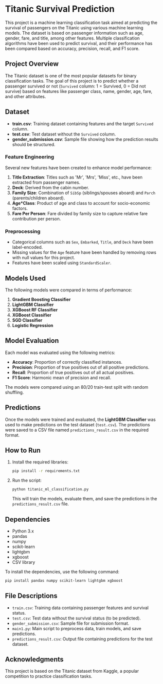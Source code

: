 
# Titanic Survival Prediction

This project is a machine learning classification task aimed at predicting the survival of passengers on the Titanic using various machine learning models. The dataset is based on passenger information such as age, gender, fare, and title, among other features. Multiple classification algorithms have been used to predict survival, and their performance has been compared based on accuracy, precision, recall, and F1 score.

## Project Overview

The Titanic dataset is one of the most popular datasets for binary classification tasks. The goal of this project is to predict whether a passenger survived or not (`Survived` column: 1 = Survived, 0 = Did not survive) based on features like passenger class, name, gender, age, fare, and other attributes.

## Dataset

- **train.csv**: Training dataset containing features and the target `Survived` column.
- **test.csv**: Test dataset without the `Survived` column.
- **gender_submission.csv**: Sample file showing how the prediction results should be structured.

### Feature Engineering

Several new features have been created to enhance model performance:

1. **Title Extraction**: Titles such as 'Mr', 'Mrs', 'Miss', etc., have been extracted from passenger names.
2. **Deck**: Derived from the cabin number.
3. **Family Size**: Combination of `SibSp` (siblings/spouses aboard) and `Parch` (parents/children aboard).
4. **Age*Class**: Product of age and class to account for socio-economic factors.
5. **Fare Per Person**: Fare divided by family size to capture relative fare contribution per person.

### Preprocessing

- Categorical columns such as `Sex`, `Embarked`, `Title`, and `Deck` have been label-encoded.
- Missing values for the `Age` feature have been handled by removing rows with null values for this project.
- Features have been scaled using `StandardScaler`.

## Models Used

The following models were compared in terms of performance:

1. **Gradient Boosting Classifier**
2. **LightGBM Classifier**
3. **XGBoost RF Classifier**
4. **XGBoost Classifier**
5. **SGD Classifier**
6. **Logistic Regression**

## Model Evaluation

Each model was evaluated using the following metrics:

- **Accuracy**: Proportion of correctly classified instances.
- **Precision**: Proportion of true positives out of all positive predictions.
- **Recall**: Proportion of true positives out of all actual positives.
- **F1 Score**: Harmonic mean of precision and recall.

The models were compared using an 80/20 train-test split with random shuffling.

## Predictions

Once the models were trained and evaluated, the **LightGBM Classifier** was used to make predictions on the test dataset (`test.csv`). The predictions were saved to a CSV file named `predictions_result.csv` in the required format.

## How to Run

1. Install the required libraries:
   ```bash
   pip install -r requirements.txt
   ```

2. Run the script:
   ```bash
   python titanic_ml_classification.py
   ```

   This will train the models, evaluate them, and save the predictions in the `predictions_result.csv` file.

## Dependencies

- Python 3.x
- pandas
- numpy
- scikit-learn
- lightgbm
- xgboost
- CSV library

To install the dependencies, use the following command:
```bash
pip install pandas numpy scikit-learn lightgbm xgboost
```

## File Descriptions

- `train.csv`: Training data containing passenger features and survival status.
- `test.csv`: Test data without the survival status (to be predicted).
- `gender_submission.csv`: Sample file for submission format.
- `main1.py`: Main script to preprocess data, train models, and save predictions.
- `predictions_result.csv`: Output file containing predictions for the test dataset.
  
## Acknowledgments

This project is based on the Titanic dataset from Kaggle, a popular competition to practice classification tasks.
